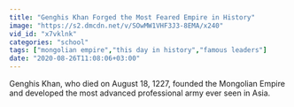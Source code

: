 ```yaml
---
title: "Genghis Khan Forged the Most Feared Empire in History"
image: "https://s2.dmcdn.net/v/SOwMW1VHF3J3-8EMA/x240"
vid_id: "x7vklnk"
categories: "school"
tags: ["mongolian empire","this day in history","famous leaders"]
date: "2020-08-26T11:08:06+03:00"
---
```

Genghis Khan, who died on August 18, 1227, founded the Mongolian Empire and developed the most advanced professional army ever seen in Asia.
